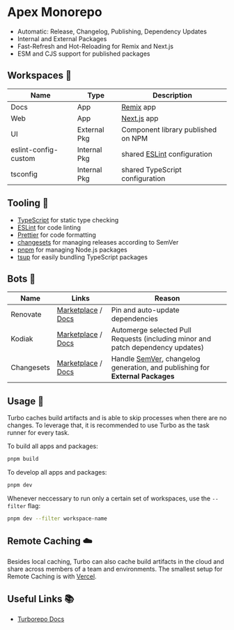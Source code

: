 # Apex Monorepo

- Automatic: Release, Changelog, Publishing, Dependency Updates
- Internal and External Packages
- Fast-Refresh and Hot-Reloading for Remix and Next.js
- ESM and CJS support for published packages

## Workspaces 🚗

| Name                 | Type         | Description                                        |
| -------------------- | ------------ | -------------------------------------------------- |
| Docs                 | App          | [Remix](https://remix.run) app                     |
| Web                  | App          | [Next.js](https://nextjs.org) app                  |
| UI                   | External Pkg | Component library published on NPM                 |
| eslint-config-custom | Internal Pkg | shared [ESLint](https://eslint.org/) configuration |
| tsconfig             | Internal Pkg | shared TypeScript configuration                    |

## Tooling 🤹

- [TypeScript](https://www.typescriptlang.org/) for static type checking
- [ESLint](https://eslint.org/) for code linting
- [Prettier](https://prettier.io) for code formatting
- [changesets](https://github.com/changesets/changesets) for managing releases according to SemVer
- [pnpm](https://pnpm.io) for managing Node.js packages
- [tsup](https://tsup.egoist.dev/) for easily bundling TypeScript packages

## Bots 🤖

| Name       | Links                                                                                                                   | Reason                                                                                               |
| ---------- | ----------------------------------------------------------------------------------------------------------------------- | ---------------------------------------------------------------------------------------------------- |
| Renovate   | [Marketplace](https://github.com/marketplace/renovate) / [Docs](https://docs.renovatebot.com/configuration-options/)    | Pin and auto-update dependencies                                                                     |
| Kodiak     | [Marketplace](https://github.com/marketplace/kodiakhq#pricing-and-setup) / [Docs](https://kodiakhq.com/docs/quickstart) | Automerge selected Pull Requests (including minor and patch dependency updates)                      |
| Changesets | [Marketplace](https://github.com/apps/changeset-bot) / [Docs](https://github.com/changesets/changesets)                 | Handle [SemVer](https://semver.org/), changelog generation, and publishing for **External Packages** |

## Usage 🤹

Turbo caches build artifacts and is able to skip processes when there are no changes. To leverage that, it is recommended to use Turbo as the task runner for every task.

To build all apps and packages:

```sh
pnpm build
```

To develop all apps and packages:

```sh
pnpm dev
```

Whenever neccessary to run only a certain set of workspaces, use the `--filter` flag:

```sh
pnpm dev --filter workspace-name
```

## Remote Caching ☁️

Besides local caching, Turbo can also cache build artifacts in the cloud and share across members of a team and environments. The smallest setup for Remote Caching is with [Vercel](https://turborepo.org/docs/core-concepts/remote-caching#vercel).

## Useful Links 📚

- [Turborepo Docs](https://turborepo.org/docs)
